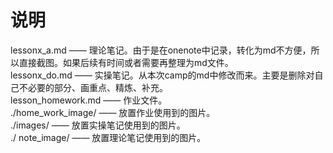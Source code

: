# 说明
lessonx_a.md —— 理论笔记。由于是在onenote中记录，转化为md不方便，所以直接截图。如果后续有时间或者需要再整理为md文件。  
lessonx_do.md —— 实操笔记。从本次camp的md中修改而来。主要是删除对自己不必要的部分、画重点、精炼、补充。  
lesson_homework.md —— 作业文件。  
./home_work_image/ —— 放置作业使用到的图片。  
./images/ —— 放置实操笔记使用到的图片。  
./ note_image/ —— 放置理论笔记使用到的图片。 